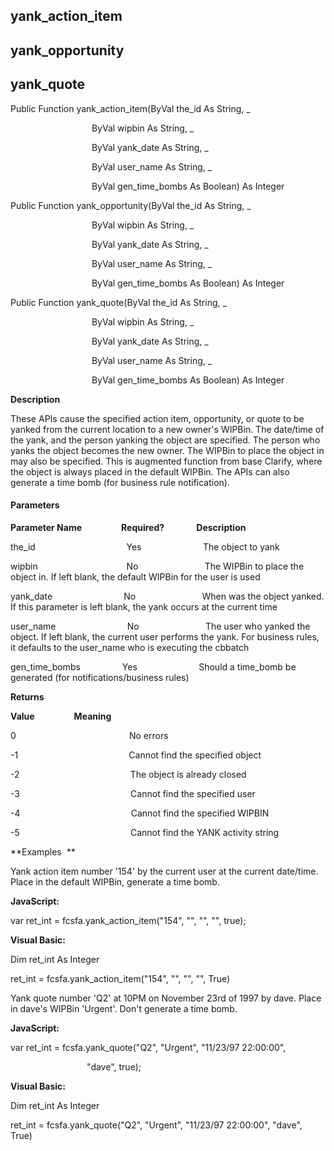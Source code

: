 yank_action_item
------------------

yank_opportunity
----------------

yank_quote
----------

Public Function yank_action_item(ByVal the_id As String, _

                                 ByVal wipbin As String, _

                                 ByVal yank_date As String, _

                                 ByVal user_name As String, _

                                 ByVal gen_time_bombs As Boolean) As Integer

Public Function yank_opportunity(ByVal the_id As String, _

                                 ByVal wipbin As String, _

                                 ByVal yank_date As String, _

                                 ByVal user_name As String, _

                                 ByVal gen_time_bombs As Boolean) As Integer

Public Function yank_quote(ByVal the_id As String, _

                                 ByVal wipbin As String, _

                                 ByVal yank_date As String, _

                                 ByVal user_name As String, _

                                 ByVal gen_time_bombs As Boolean) As Integer

**Description**

These APIs cause the specified action item, opportunity, or quote to be yanked from the current location to a new owner's WIPBin. The date/time of the yank, and the person yanking the object are specified. The person who yanks the object becomes the new owner. The WIPBin to place the object in may also be specified. This is augmented function from base Clarify, where the object is always placed in the default WIPBin. The APIs can also generate a time bomb (for business rule notification).

#### Parameters
**Parameter Name**                **Required?**             **Description**

the_id                                     Yes                         The object to yank

wipbin                                    No                           The WIPBin to place the object in. If left blank, the default WIPBin for the user is used

yank_date                             No                           When was the object yanked. If this parameter is left blank, the yank occurs at the current time

user_name                             No                           The user who yanked the object. If left blank, the current user performs the yank. For business rules, it defaults to the user_name who is executing the cbbatch

gen_time_bombs                 Yes                         Should a time_bomb be generated (for notifications/business rules)

**Returns**

**Value**                **Meaning**

0                                              No errors

-1                                             Cannot find the specified object

-2                                             The object is already closed

-3                                             Cannot find the specified user

-4                                             Cannot find the specified WIPBIN

-5                                             Cannot find the YANK activity string

**Examples  **

 Yank action item number '154' by the current user at the current date/time. Place in the default WIPBin, generate a time bomb.

**JavaScript:**

var ret_int = fcsfa.yank_action_item("154", "", "", "", true);

**Visual Basic:**

Dim ret_int As Integer

ret_int = fcsfa.yank_action_item("154", "", "", "", True)

 Yank quote number 'Q2' at 10PM on November 23rd of 1997 by dave. Place in dave's WIPBin 'Urgent'. Don't generate a time bomb.

**JavaScript:**

var ret_int = fcsfa.yank_quote("Q2", "Urgent", "11/23/97 22:00:00",

                               "dave", true);

**Visual Basic:**

Dim ret_int As Integer

ret_int = fcsfa.yank_quote("Q2", "Urgent", "11/23/97 22:00:00", "dave", True)